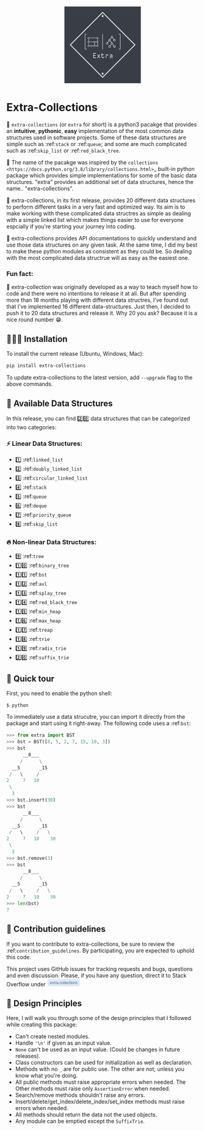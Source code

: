 <h1 align="center">
<!-- <p>Extra-Collections</p> -->
<img src="./docs/source/img/dark-logo.png" height=200 alt="logo">
</h1>

# Extra-Collections
👋 `extra-collections` (or `extra` for short) is a python3 pacakge that provides
an **intuitive**, **pythonic**, **easy** implementation of the most common data
structures used in software projects. Some of these data structures are simple
such as :ref:`stack` or :ref:`queue`; and some are much complicated such as
:ref:`skip_list` or :ref:`red_black_tree`.

🧐 The name of the pacakge was inspired by the 
`collections <https://docs.python.org/3.8/library/collections.html>`_ built-in
python package which provides simple implementations for some of the basic data
structures. "extra" provides an additional set of data structures, hence the
name.. "extra-collections".

🤯 extra-collections, in its first release, provides 20 different data
structures to perform different tasks in a very fast and optimized way. Its aim
is to make working with these complicated data structres as simple as dealing
with a simple linked list which makes things easier to use for everyone
espcially if you're starting your journey into coding.

📒 extra-collections provides API documentations to quickly understand and use
those data structures on any given task. At the same time, I did my best to 
make these python modules as consistent as they could be. So dealing with the 
most complicated data structrue will as easy as the easiest one.

### **Fun fact:**

🤤 extra-collection was originally developed as a way to teach myself how to
code and there were no intentions to release it at all. But after spending more
than 18 months playing with different data structres, I've found out that I've
implemented 16 different data-structures. Just then, I decided to push it to 20
data structures and release it. Why 20 you ask? Because it is a nice round
number 😁.


## 👨🏻‍💻 Installation
To install the current release (Ubuntu, Windows, Mac):

```bash
pip install extra-collections
```

To update extra-collections to the latest version, add `--upgrade` flag to the
above commands.


## 🦾 Available Data Structures
In this release, you can find 2️⃣0️⃣ data structures that can be categorized into
two categories:

### ⚡️ Linear Data Structures:
* 1️⃣ :ref:`linked_list`
* 2️⃣ :ref:`doubly_linked_list`
* 3️⃣ :ref:`circular_linked_list`
* 4️⃣ :ref:`stack`
* 5️⃣ :ref:`queue`
* 6️⃣ :ref:`deque`
* 7️⃣ :ref:`priority_queue`
* 8️⃣ :ref:`skip_list`

### 🔥 Non-linear Data Structures:
* 9️⃣   :ref:`tree`
* 1️⃣0️⃣ :ref:`binary_tree`
* 1️⃣1️⃣ :ref:`bst`
* 1️⃣2️⃣ :ref:`avl`
* 1️⃣3️⃣ :ref:`splay_tree`
* 1️⃣4️⃣ :ref:`red_black_tree`
* 1️⃣5️⃣ :ref:`min_heap`
* 1️⃣6️⃣ :ref:`max_heap`
* 1️⃣7️⃣ :ref:`treap`
* 1️⃣8️⃣ :ref:`trie`
* 1️⃣9️⃣ :ref:`radix_trie`
* 2️⃣0️⃣ :ref:`suffix_trie`


## 🚀 Quick tour
First, you need to enable the python shell:

```shell
$ python
```

To immediately use a data strucutre, you can import it directly from the package
and start using it right-away. The following code uses a :ref:`bst`:

```python
>>> from extra import BST
>>> bst = BST([8, 5, 2, 7, 15, 10, 3])
>>> bst
      __8___
     /      \
  __5       _15
 /   \     /
2     7   10
 \
  3
>>> bst.insert(30)
>>> bst
      __8___
     /      \
  __5       _15
 /   \     /   \
2     7   10    30
 \
  3
>>> bst.remove(3)
>>> bst
      __8___
     /      \
  __5       _15
 /   \     /   \
2     7   10    30
>>> len(bst)
7
```

## 🤝 Contribution guidelines
If you want to contribute to extra-collections, be sure to review the 
:ref:`contribution_guidelines`. By participating, you are expected to uphold
this code.

This project uses GitHub issues for tracking requests and bugs, questions and
even discussion. Please, if you have any question, direct it to Stack Overflow
under <a href="https://stackoverflow.com/questions/tagged/extra-collections">
<img src="./docs/source/img/stackoverflow-tag.png" height="20">
</a>


## 🚧 Design Principles

Here, I will walk you through some of the design principles that I followed
while creating this package:

- Can't create nested modules.
- Handle `'\n'` if given as an input value.
- `None` can't be used as an input value. (Could be changes in future releases).
- Class constructors can be used for initialization as well as declaration.
- Methods with no `_` are for public use. The other are not; unless you know
what you're doing. 
- All public methods must raise appropriate errors when needed. The Other
methods must raise only `AssertionError` when needed.
- Search/remove methods shouldn't raise any errors.
- Insert/delete/get_index/delete_index/set_index methods must raise errors when
needed.
- All methods should return the data not the used objects.
- Any module can be emptied except the `SuffixTrie`.

